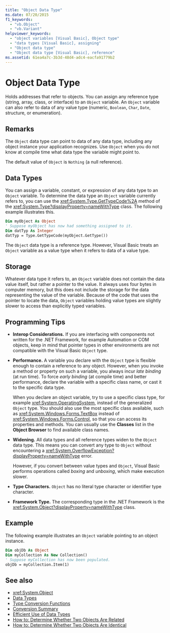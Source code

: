 ```yaml
---
title: "Object Data Type"
ms.date: 07/20/2015
f1_keywords:
  - "vb.Object"
  - "vb.Variant"
helpviewer_keywords:
  - "object variables [Visual Basic], Object type"
  - "data types [Visual Basic], assigning"
  - "Object data type"
  - "Object data type [Visual Basic], reference"
ms.assetid: 61ea4a7c-3b3d-48d4-adc4-eacfa91779b2
---
```

# Object Data Type

Holds addresses that refer to objects. You can assign any reference type (string, array, class, or interface) to an `Object` variable. An `Object` variable can also refer to data of any value type (numeric, `Boolean`, `Char`, `Date`, structure, or enumeration).

## Remarks

The `Object` data type can point to data of any data type, including any object instance your application recognizes. Use `Object` when you do not know at compile time what data type the variable might point to.

The default value of `Object` is `Nothing` (a null reference).

## Data Types

You can assign a variable, constant, or expression of any data type to an `Object` variable. To determine the data type an `Object` variable currently refers to, you can use the <xref:System.Type.GetTypeCode%2A> method of the <xref:System.Type?displayProperty=nameWithType> class. The following example illustrates this.

```vb
Dim myObject As Object
' Suppose myObject has now had something assigned to it.
Dim datTyp As Integer
datTyp = Type.GetTypeCode(myObject.GetType())
```

The `Object` data type is a reference type. However, Visual Basic treats an `Object` variable as a value type when it refers to data of a value type.

## Storage

Whatever data type it refers to, an `Object` variable does not contain the data value itself, but rather a pointer to the value. It always uses four bytes in computer memory, but this does not include the storage for the data representing the value of the variable. Because of the code that uses the pointer to locate the data, `Object` variables holding value types are slightly slower to access than explicitly typed variables.

## Programming Tips

- **Interop Considerations.** If you are interfacing with components not written for the .NET Framework, for example Automation or COM objects, keep in mind that pointer types in other environments are not compatible with the Visual Basic `Object` type.

- **Performance.** A variable you declare with the `Object` type is flexible enough to contain a reference to any object. However, when you invoke a method or property on such a variable, you always incur *late binding* (at run time). To force *early binding* (at compile time) and better performance, declare the variable with a specific class name, or cast it to the specific data type.

  When you declare an object variable, try to use a specific class type, for example <xref:System.OperatingSystem>, instead of the generalized `Object` type. You should also use the most specific class available, such as <xref:System.Windows.Forms.TextBox> instead of <xref:System.Windows.Forms.Control>, so that you can access its properties and methods. You can usually use the **Classes** list in the **Object Browser** to find available class names.

- **Widening.** All data types and all reference types widen to the `Object` data type. This means you can convert any type to `Object` without encountering a <xref:System.OverflowException?displayProperty=nameWithType> error.

  However, if you convert between value types and `Object`, Visual Basic performs operations called *boxing* and *unboxing*, which make execution slower.

- **Type Characters.** `Object` has no literal type character or identifier type character.

- **Framework Type.** The corresponding type in the .NET Framework is the <xref:System.Object?displayProperty=nameWithType> class.

## Example

The following example illustrates an `Object` variable pointing to an object instance.

```vb
Dim objDb As Object
Dim myCollection As New Collection()
' Suppose myCollection has now been populated.
objDb = myCollection.Item(1)
```

## See also

- <xref:System.Object>
- [Data Types](index.md)
- [Type Conversion Functions](../functions/type-conversion-functions.md)
- [Conversion Summary](../keywords/conversion-summary.md)
- [Efficient Use of Data Types](../../programming-guide/language-features/data-types/efficient-use-of-data-types.md)
- [How to: Determine Whether Two Objects Are Related](../../programming-guide/language-features/variables/how-to-determine-whether-two-objects-are-related.md)
- [How to: Determine Whether Two Objects Are Identical](../../programming-guide/language-features/variables/how-to-determine-whether-two-objects-are-identical.md)
